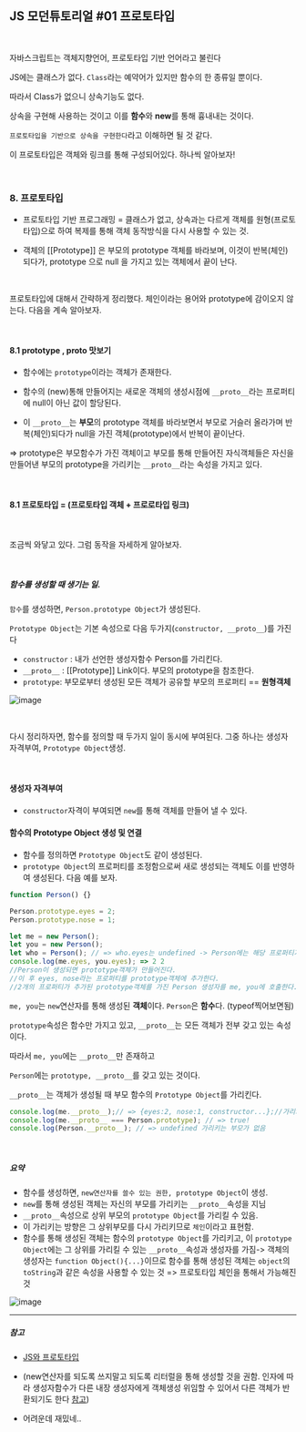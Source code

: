 ## JS 모던튜토리얼 #01 프로토타입

<br>

자바스크립트는 객체지향언어, 프로토타입 기반 언어라고 불린다

JS에는 클래스가 없다. `Class`라는 예약어가 있지만 함수의 한 종류일 뿐이다.

따라서 Class가 없으니 상속기능도 없다.

상속을 구현해 사용하는 것이고 이를 **함수**와 **new**를 통해 흉내내는 것이다.

`프로토타입을 기반으로 상속을 구현한다`라고 이해하면 될 것 같다.

이 프로토타입은 객체와 링크를 통해 구성되어있다. 하나씩 알아보자!

<br>

### 8. 프로토타입

- 프로토타입 기반 프로그래밍 = 클래스가 없고, 상속과는 다르게 객체를 원형(프로토타입)으로 하여 복제를 통해 객체 동작방식을 다시 사용할 수 있는 것.

- 객체의 [[Prototype]] 은 부모의 prototype 객체를 바라보며, 이것이 반복(체인) 되다가, prototype 으로 null 을 가지고 있는 객체에서 끝이 난다.

<br>

프로토타입에 대해서 간략하게 정리했다. 체인이라는 용어와 prototype에 감이오지 않는다. 다음을 계속 알아보자.

<br>

#### 8.1 prototype , __proto__ 맛보기

- 함수에는 `prototype`이라는 객체가 존재한다. 

- 함수의 (new)통해 만들어지는 새로운 객체의 생성시점에 `__proto__`라는  프로퍼티에 null이 아닌 값이 할당된다.

- 이 `__proto__`는 **부모**의 prototype 객체를 바라보면서 부모로 거슬러 올라가며 반복(체인)되다가 null을 가진 객체(prototype)에서 반복이 끝이난다.



=> prototype은 부모함수가 가진 객체이고 부모를 통해 만들어진 자식객체들은 자신을 만들어낸 부모의 prototype을 가리키는 `__proto__`라는 속성을 가지고 있다.

<br>

#### 8.1 프로토타입 = (프로토타입 객체 + 프로로타입 링크)

<br>

조금씩 와닿고 있다. 그럼 동작을 자세하게 알아보자.

<br>

##### 함수를 생성할 때 생기는 일.

`함수`를 생성하면, `Person.prototype Object`가 생성된다.

`Prototype Object`는 기본 속성으로 다음 두가지(`constructor, __proto__`)를 가진다

- `constructor` : 내가 선언한 생성자함수 Person를 가리킨다.
- `__proto__` : [[Prototype]] Link이다.  부모의 prototype을 참조한다.
- `prototype`: 부모로부터 생성된 모든 객체가 공유할 부모의 프로퍼티 == **원형객체**

![image](https://user-images.githubusercontent.com/55486644/92199093-22e0c780-eeb1-11ea-8a25-de3566194de7.png)

<br>



다시 정리하자면, 함수를 정의할 때 두가지 일이 동시에 부여된다. 그중 하나는 생성자 자격부여, `Prototype Object`생성.

<br>

#### 생성자 자격부여

- `constructor`자격이 부여되면 `new`를 통해 객체를 만들어 낼 수 있다.

#### 함수의 Prototype Object 생성 및 연결

- 함수를 정의하면 `Prototype Object`도 같이 생성된다.
- `prototype Object`의 프로퍼티를 조정함으로써 새로 생성되는 객체도 이를 반영하여 생성된다. 다음 예를 보자.

```javascript
function Person() {}

Person.prototype.eyes = 2;
Person.prototype.nose = 1;

let me = new Person();
let you = new Person();
let who = Person(); // => who.eyes는 undefined -> Person에는 해당 프로퍼티가 없기 때문, prototype객체에 존재함.
console.log(me.eyes, you.eyes); => 2 2
//Person이 생성되면 prototype객체가 만들어진다.
//이 후 eyes, nose라는 프로퍼티를 prototype객체에 추가한다.
//2개의 프로퍼티가 추가된 prototype객체를 가진 Person 생성자를 me, you에 호출한다.

```

`me, you`는 `new`연산자를 통해 생성된 **객체**이다. `Person`은 **함수**다. (typeof찍어보면됨)

`prototype`속성은 함수만 가지고 있고, `__proto__`는 모든 객체가 전부 갖고 있는 속성이다.

따라서 `me, you`에는 `__proto__`만 존재하고

`Person`에는 `prototype, __proto__`를 갖고 있는 것이다.

 `__proto__`는 객체가 생성될 때 부모 함수의 `Prototype Object`를 가리킨다.

```javascript
console.log(me.__proto__);// => {eyes:2, nose:1, constructor...};//가리키는 프로토타입객체 = Person.prototype
console.log(me.__proto__ === Person.prototype); // => true!
console.log(Person.__proto__); // => undefined 가리키는 부모가 없음
```

<br>



##### 요약

- 함수를 생성하면, `new연산자를 쓸수 있는 권한, prototype Object`이 생성.
- `new`를 통해 생성된 객체는 자신의 부모를 가리키는 `__proto__`속성을 지님
- `__proto__`속성으로 상위 부모의 `prototype Object`를 가리킬 수 있음.
- 이 가리키는 방향은 그 상위부모를 다시 가리키므로 `체인`이라고 표현함.
- 함수를 통해 생성된 객체는 함수의 `prototype Object`를 가리키고, 이 `prototype Object`에는 그 상위를 가리킬 수 있는 `__proto__`속성과 생성자를 가짐-> 객체의 생성자는 `function Object(){...}`이므로 함수를 통해 생성된 객체는 `object`의 `toString`과 같은 속성을 사용할 수 있는 것 => 프로토타입 체인을 통해서 가능해진 것

![image](https://user-images.githubusercontent.com/55486644/92201388-64747100-eeb7-11ea-97b1-691f72a40a20.png)

---



##### 참고

- [JS와 프로토타입](https://medium.com/@pks2974/javascript-%EC%99%80-prototype-%ED%94%84%EB%A1%9C%ED%86%A0-%ED%83%80%EC%9E%85-515f759bff79)

- (new연산자를 되도록 쓰지말고 되도록 리터럴을 통해 생성할 것을 권함. 인자에 따라 생성자함수가 다른 내장 생성자에게 객체생성 위임할 수 있어서 다른 객체가 반환되기도 한다 [참고](https://webclub.tistory.com/309))

- 어려운데 재밌네..